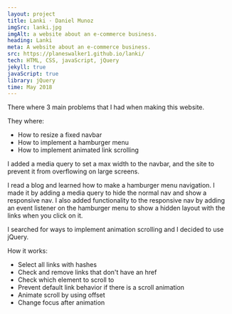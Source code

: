 ```yaml
---
layout: project
title: Lanki · Daniel Munoz
imgSrc: lanki.jpg
imgAlt: a website about an e-commerce business.
heading: Lanki
meta: A website about an e-commerce business.
src: https://planeswalker1.github.io/lanki/
tech: HTML, CSS, javaScript, jQuery
jekyll: true
javaScript: true
library: jQuery
time: May 2018
---
```


There where 3 main problems that I had when making this website.

They where:

* How to resize a fixed navbar
* How to implement a hamburger menu
* How to implement animated link scrolling

I added a media query to set a max width to the navbar, and the site to prevent it from overflowing on large screens.

I read a blog and learned how to make a hamburger menu navigation. I made it by adding a media query to hide the normal nav and show a responsive nav. I also added functionality to the responsive nav by adding an event listener on the hamburger menu to show a hidden layout with the links when you click on it.

I searched for ways to implement animation scrolling and I decided to use jQuery.

How it works:
* Select all links with hashes
* Check and remove links that don't have an href
* Check which element to scroll to
* Prevent default link behavior if there is a scroll animation
* Animate scroll by using offset
* Change focus after animation
